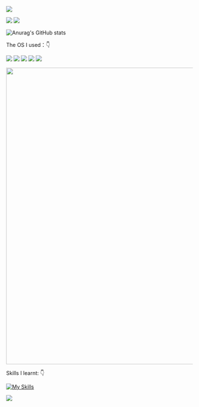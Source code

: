 <img src="https://readme-typing-svg.herokuapp.com/?lines=Hi%20My%20Friends%20，Welcome%20To%20My%20Github！;Hope%20You%20Have%20A%20Nice%20Day%20:)&font=Roboto" />
<p>
<a href="http://www.lunatic007.top"><img src="https://img.shields.io/badge/Website-Lunatic%E5%AF%92%E9%B8%A6%E7%9A%84%E5%B0%8F%E5%AE%87%E5%AE%99-blue"/></a>
<a href="https://blog.csdn.net/qq_60923912?spm=1000.2115.3001.5343"><img src="https://img.shields.io/static/v1?label=Blog&message=CSDN&color=red"/></a>
</p>


<!--GitHub Readme Stats-->
![Anurag's GitHub stats](https://github-readme-stats.vercel.app/api?username=goodlunatic&show_icons=true&theme=radical)

<p align="left">
The OS I used：👇
 
<img src="https://img.shields.io/badge/iOS-000000?style=for-the-badge&logo=ios&logoColor=white"/>  <img src="https://img.shields.io/badge/Cent%20OS-262577?style=for-the-badge&logo=CentOS&logoColor=white"/>  <img src="https://img.shields.io/badge/Debian-A81D33?style=for-the-badge&logo=debian&logoColor=white"/>  <img src="https://img.shields.io/badge/Kali_Linux-557C94?style=for-the-badge&logo=kali-linux&logoColor=white"/>  <img src="https://img.shields.io/badge/Deepin-007CFF?style=for-the-badge&logo=deepin&logoColor=white"/>
</p>

<a href="https://github.com/goodlunatic">
  <img width=800 src="https://github-profile-trophy.vercel.app/?username=goodlunatic&column=8&theme=gruvbox&no-frame=true"/>
</a>

<p align="left">
Skills I learnt:  👇

[![My Skills](https://skillicons.dev/icons?i=c,cpp,py,js,html,css,php,wordpress,docker,vim,linux,mysql,powershell,ps,pr)](https://skillicons.dev)
</p>

<p>

</p>

<!--Github Readme Activity Graph-->
![](https://activity-graph.herokuapp.com/graph?username=goodlunatic&theme=github)















<!--
**goodlunatic/goodlunatic** is a ✨ _special_ ✨ repository because its `README.md` (this file) appears on your GitHub profile.
Here are some ideas to get you started:

- 🔭 I’m currently working on ...
- 🌱 I’m currently learning ...
- 👯 I’m looking to collaborate on ...
- 🤔 I’m looking for help with ...
- 💬 Ask me about ...
- 📫 How to reach me: ...
- 😄 Pronouns: ...
- ⚡ Fun fact: ...
-->
